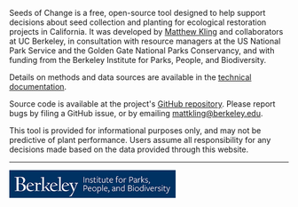 Seeds of Change is a free, open-source tool designed to help support decisions about seed collection and planting for ecological restoration projects in California. It was developed by [Matthew Kling](http://matthewkling.net/) and collaborators at UC Berkeley, in consultation with resource managers at the US National Park Service and the Golden Gate National Parks Conservancy, and with funding from the Berkeley Institute for Parks, People, and Biodiversity.

Details on methods and data sources are available in the [technical documentation](https://docs.google.com/document/d/18FQXB0rRmUjwHFApfbmLkkWWxDHxmTI5OWUgA0sZO0k/edit?usp=sharing).

Source code is available at the project's [GitHub repository](https://github.com/matthewkling/seeds-of-change). Please report bugs by filing a GitHub issue, or by emailing [mattkling\@berkeley.edu](mailto:mattkling@berkeley.edu).

This tool is provided for informational purposes only, and may not be predictive of plant performance. Users assume all responsibility for any decisions made based on the data provided through this website.

---

<img src="images/BIPPB_logo.jpg" alt="BIPPB logo" style="width:300px;"/>